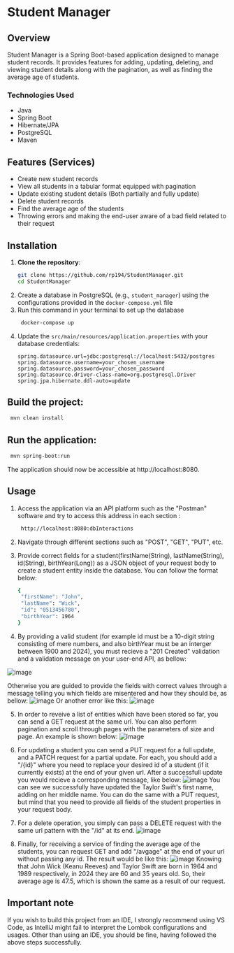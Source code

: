 # Student Manager

## Overview

Student Manager is a Spring Boot-based application designed to manage student records. It provides features for adding, updating, deleting, and viewing student details along with the pagination, as well as finding the average age of students.

### Technologies Used
- Java
- Spring Boot
- Hibernate/JPA
- PostgreSQL
- Maven

## Features (Services)

- Create new student records
- View all students in a tabular format equipped with pagination
- Update existing student details (Both partially and fully update)
- Delete student records
- Find the average age of the students
- Throwing errors and making the end-user aware of a bad field related to their request

## Installation

1. **Clone the repository**:
   ```bash
   git clone https://github.com/rp194/StudentManager.git
   cd StudentManager
   ```
2. Create a database in PostgreSQL (e.g., `student_manager`) using the configurations provided in the `docker-compose.yml` file
3. Run this command in your terminal to set up the database
   ```bash
    docker-compose up
5. Update the `src/main/resources/application.properties` with your database credentials:
   ```properties
   spring.datasource.url=jdbc:postgresql://localhost:5432/postgres
   spring.datasource.username=your_chosen_username
   spring.datasource.password=your_chosen_password
   spring.datasource.driver-class-name=org.postgresql.Driver
   spring.jpa.hibernate.ddl-auto=update
   ```
## Build the project:
```bash
 mvn clean install
```
## Run the application:
```bash
 mvn spring-boot:run
```
The application should now be accessible at http://localhost:8080.
## Usage
1. Access the application via an API platform such as the "Postman" software and try to access this address in each section :
   ```bash
    http://localhost:8080:dbInteractions
   ```
2. Navigate through different sections such as "POST", "GET", "PUT", etc.
3. Provide correct fields for a student(firstName(String), lastName(String), id(String), birthYear(Long)) as a JSON object of your request body to create a student entity inside the database. You can follow the format below:
   ```bash
   {
    "firstName": "John",
    "lastName": "Wick",
    "id": "0513456780",
    "birthYear": 1964
   }
    ```

4. By providing a valid student (for example id must be a 10-digit string consisting of mere numbers, and also birthYear must be an interger between 1900 and 2024), you must recieve a "201 Created" validation and a validation message on your user-end API, as bellow:

![image](https://github.com/user-attachments/assets/a445e1fa-c22c-44e4-8722-857be5867c16)

Otherwise you are guided to provide the fields with correct values through a message telling you which fields are misentered and how they should be, as bellow:
![image](https://github.com/user-attachments/assets/6648ce65-2873-4f9d-8c9e-d08543b80dac)
Or another error like this:
![image](https://github.com/user-attachments/assets/37a6dbee-e46a-4b7f-a229-38c7483adf6e)


5. In order to reveive a list of entities which have been stored so far, you can send a GET request at the same url. You can also perform pagination and scroll through pages with the parameters of size and page. An example is shown below:
![image](https://github.com/user-attachments/assets/540cb4ea-9a57-4ee2-9037-f1a6d5098295)
 
6. For updating a student you can send a PUT request for a full update, and a PATCH request for a partial update. For each, you should add a "/{id}" where you need to replace your desired id of a student (if it currently exists) at the end of your given url. After a successfull update you would recieve a corresponding message, like below:
    ![image](https://github.com/user-attachments/assets/0faba105-0804-480d-88c6-f577ad0f1fa7)
   You can see we successfully have updated the Taylor Swift's first name, adding on her middle name.
   You can do the same with a PUT request, but mind that you need to provide all fields of the student properties in your request body.
7.  For a delete operation, you simply can pass a DELETE request with the same url pattern with the "/id" at its end.
    ![image](https://github.com/user-attachments/assets/f2f880a9-8646-4e1b-ae2e-886fc74f1dfe)
8. Finally, for receiving a service of finding the average age of the students, you can request GET and add "/avgage" at the end of your url without passing any id. The result would be like this:
    ![image](https://github.com/user-attachments/assets/e23fc7b3-80a5-408c-a5c0-12c8213d2852)
    Knowing that John Wick (Keanu Reeves) and Taylor Swift are born in 1964 and 1989 respectively, in 2024 they are 60 and 35 years old. So, their average age is 47.5, which is shown the same as a result of our request.

## Important note
If you wish to build this project from an IDE, I strongly recommend using VS Code, as IntelliJ might fail to interpret the Lombok configurations and usages. Other than using an IDE, you should be fine, having followed the above steps successfully.
